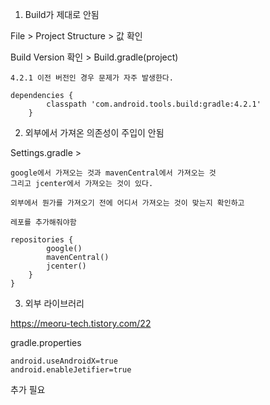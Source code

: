 1. Build가 제대로 안됨

File > Project Structure > 값 확인

Build Version 확인 > Build.gradle(project)

```
4.2.1 이전 버전인 경우 문제가 자주 발생한다.

dependencies {
        classpath 'com.android.tools.build:gradle:4.2.1'
    }

```

2. 외부에서 가져온 의존성이 주입이 안됨

Settings.gradle >

```
google에서 가져오는 것과 mavenCentral에서 가져오는 것
그리고 jcenter에서 가져오는 것이 있다.

외부에서 뭔가를 가져오기 전에 어디서 가져오는 것이 맞는지 확인하고

레포를 추가해줘야함

repositories {
        google()
        mavenCentral()
        jcenter()
    }
}
```

3. 외부 라이브러리

https://meoru-tech.tistory.com/22

gradle.properties

```
android.useAndroidX=true
android.enableJetifier=true
```

추가 필요
